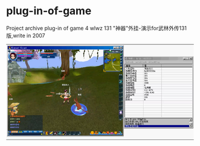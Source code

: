 # plug-in-of-game
Project archive 
plug-in of game 4 wlwz 131
"神器"外挂-演示for武林外传131版,write in 2007


![screenshot](https://github.com/zhangxx2015/plug-in-of-game/blob/main/screenshot.png?raw=true "screenshot")


